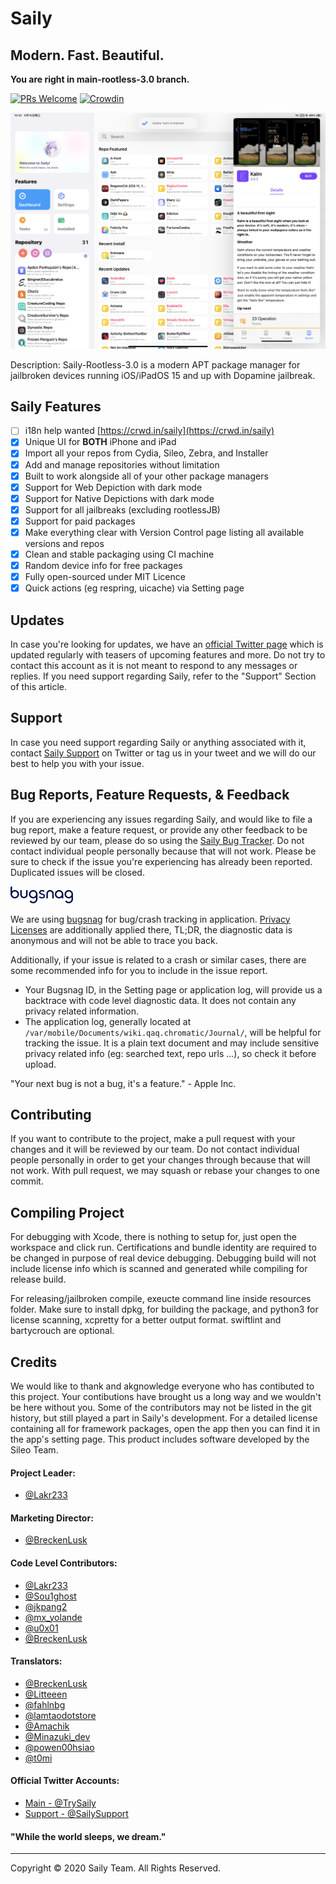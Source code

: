 # Saily

## Modern. Fast. Beautiful.

**You are right in main-rootless-3.0 branch.**

[![PRs Welcome](https://img.shields.io/badge/PRs-welcome-brightgreen.svg)](https://github.com/SailyTeam/Saily/pulls)
[![Crowdin](https://badges.crowdin.net/saily/localized.svg)](https://crwd.in/saily)

![Preview](Resources/main.jpeg)

Description: Saily-Rootless-3.0 is a modern APT package manager for jailbroken devices running iOS/iPadOS 15 and up with Dopamine jailbreak.

## Saily Features

- [ ] i18n help wanted [https://crwd.in/saily](https://crwd.in/saily)
- [x] Unique UI for **BOTH** iPhone and iPad
- [x] Import all your repos from Cydia, Sileo, Zebra, and Installer
- [x] Add and manage repositories without limitation
- [x] Built to work alongside all of your other package managers
- [x] Support for Web Depiction with dark mode
- [x] Support for Native Depictions with dark mode
- [x] Support for all jailbreaks (excluding rootlessJB)
- [x] Support for paid packages
- [x] Make everything clear with Version Control page listing all available versions and repos
- [x] Clean and stable packaging using CI machine
- [x] Random device info for free packages
- [x] Fully open-sourced under MIT Licence
- [x] Quick actions (eg respring, uicache) via Setting page

## Updates

In case you're looking for updates, we have an [official Twitter page](https://twitter.com/TrySaily) which is updated regularly with teasers of upcoming features and more. Do not try to contact this account as it is not meant to respond to any messages or replies. If you need support regarding Saily, refer to the "Support" Section of this article.

## Support

In case you need support regarding Saily or anything associated with it, contact [Saily Support](https://twitter.com/SailySupport) on Twitter or tag us in your tweet and we will do our best to help you with your issue.

## Bug Reports, Feature Requests, & Feedback

If you are experiencing any issues regarding Saily, and would like to file a bug report, make a feature request, or provide any other feedback to be reviewed by our team, please do so using the [Saily Bug Tracker](https://github.com/SailyTeam/Saily/issues). Do not contact individual people personally because that will not work. Please be sure to check if the issue you're experiencing has already been reported. Duplicated issues will be closed.

[<img src="Resources/bugsnag.png" alt="" width="100"/>](https://www.bugsnag.com)

We are using [bugsnag](https://www.bugsnag.com/) for bug/crash tracking in application. [Privacy Licenses](https://docs.bugsnag.com/platforms/ios/appstore-privacy/) are additionally applied there, TL;DR, the diagnostic data is anonymous and will not be able to trace you back.

Additionally, if your issue is related to a crash or similar cases, there are some recommended info for you to include in the issue report.

- Your Bugsnag ID, in the Setting page or application log, will provide us a backtrace with code level diagnostic data. It does not contain any privacy related information.
- The application log, generally located at `/var/mobile/Documents/wiki.qaq.chromatic/Journal/`, will be helpful for tracking the issue. It is a plain text document and may include sensitive privacy related info (eg: searched text, repo urls ...), so check it before upload.

"Your next bug is not a bug, it's a feature." - Apple Inc.

## Contributing

If you want to contribute to the project, make a pull request with your changes and it will be reviewed by our team. Do not contact individual people personally in order to get your changes through because that will not work. With pull request, we may squash or rebase your changes to one commit.

## Compiling Project

For debugging with Xcode, there is nothing to setup for, just open the workspace and click run. Certifications and bundle identity are required to be changed in purpose of real device debugging. Debugging build will not include license info which is scanned and generated while compiling for release build.

For releasing/jailbroken compile, exeucte command line inside resources folder. Make sure to install dpkg, for building the package, and python3 for license scanning, xcpretty for a better output format. swiftlint and bartycrouch are optional.

## Credits

We would like to thank and akgnowledge everyone who has contibuted to this project. Your contibutions have brought us a long way and we wouldn't be here without you. Some of the contributors may not be listed in the git history, but still played a part in Saily's development. For a detailed license containing all for framework packages, open the app then you can find it in the app's setting page. This product includes software developed by the Sileo Team.

#### Project Leader: 
- [@Lakr233](https://twitter.com/Lakr233)

#### Marketing Director:
- [@BreckenLusk](https://twitter.com/BreckenLusk)

#### Code Level Contributors:
- [@Lakr233](https://twitter.com/Lakr233)
- [@Sou1ghost](https://twitter.com/Sou1gh0st)
- [@jkpang2](https://twitter.com/jkpang2)
- [@mx_yolande](https://twitter.com/mx_yolande)
- [@u0x01](https://twitter.com/u0x01)
- [@BreckenLusk](https://twitter.com/BreckenLusk)

#### Translators:
- [@BreckenLusk](https://twitter.com/BreckenLusk)
- [@Litteeen](https://twitter.com/Litteeen)
- [@fahlnbg](https://twitter.com/fahlnbg)
- [@lamtaodotstore](https://twitter.com/lamtaodotstore)
- [@Amachik](https://twitter.com/Amachik2)
- [@Minazuki_dev](https://twitter.com/Minazuki_dev)
- [@powen00hsiao](https://twitter.com/powen00hsiao)
- [@t0mi](https://twitter.com/t0mi292)

#### Official Twitter Accounts:
- [Main - @TrySaily](https://twitter.com/TrySaily)
- [Support - @SailySupport](https://twitter.com/SailySupport)  

#### "While the world sleeps, we dream."

---

Copyright © 2020 Saily Team. All Rights Reserved.
